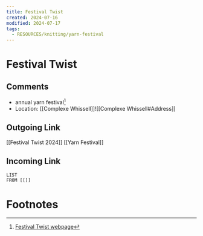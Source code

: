 ```yaml
---
title: Festival Twist
created: 2024-07-16
modified: 2024-07-17
tags:
  - RESOURCES/knitting/yarn-festival
---
```

# Festival Twist
## Comments
- annual yarn festival[^1]
- Location: [[Complexe Whissell]]![[Complexe Whissell#Address]]
## Outgoing Link
[[Festival Twist 2024]]
[[Yarn Festival]]
## Incoming Link
```dataview
LIST
FROM [[]]
```
# Footnotes

[^1]: [Festival Twist webpage](https://festivaltwist.org/)
